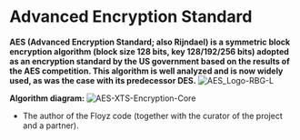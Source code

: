 # Advanced Encryption Standard
**AES (Advanced Encryption Standard; also Rijndael) is a symmetric block encryption algorithm (block size 128 bits, key 128/192/256 bits) adopted as an encryption standard by the US government based on the results of the AES competition. This algorithm is well analyzed and is now widely used, as was the case with its predecessor DES.**
![AES_Logo-RBG-L](https://user-images.githubusercontent.com/107361187/226127642-6bc25a20-ddd4-41b7-ab93-6c116de73ef1.png)

**Algorithm diagram:**
![AES-XTS-Encryption-Core](https://user-images.githubusercontent.com/107361187/226127652-5035404d-87ed-4db9-992d-1d6fc84444d9.png)

+ The author of the Floyz code (together with the curator of the project and a partner).
